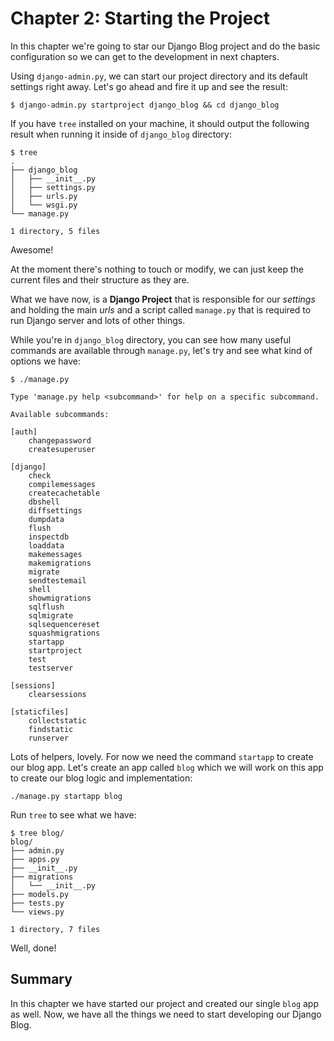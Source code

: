 # Chapter 2: Starting the Project

In this chapter we're going to star our Django Blog project and do the basic configuration so we can get to the development in next chapters.

Using `django-admin.py`, we can start our project directory and its default settings right away. Let's go ahead and fire it up and see the result:

```
$ django-admin.py startproject django_blog && cd django_blog
```
If you have `tree` installed on your machine, it should output the following result when running it inside of `django_blog` directory:
```
$ tree 
.
├── django_blog
│   ├── __init__.py
│   ├── settings.py
│   ├── urls.py
│   └── wsgi.py
└── manage.py

1 directory, 5 files
```

Awesome!

At the moment there's nothing to touch or modify, we can just keep the current files and their structure as they are.

What we have now, is a **Django Project** that is responsible for our *settings* and holding the main *urls* and a script called `manage.py` that is required to run Django server and lots of other things.

While you're in `django_blog` directory, you can see how many useful commands are available through `manage.py`, let's try and see what kind of options we have:

```
$ ./manage.py

Type 'manage.py help <subcommand>' for help on a specific subcommand.

Available subcommands:

[auth]
    changepassword
    createsuperuser

[django]
    check
    compilemessages
    createcachetable
    dbshell
    diffsettings
    dumpdata
    flush
    inspectdb
    loaddata
    makemessages
    makemigrations
    migrate
    sendtestemail
    shell
    showmigrations
    sqlflush
    sqlmigrate
    sqlsequencereset
    squashmigrations
    startapp
    startproject
    test
    testserver

[sessions]
    clearsessions

[staticfiles]
    collectstatic
    findstatic
    runserver
```

Lots of helpers, lovely. For now we need the command `startapp` to create our blog app.
Let's create an app called `blog` which we will work on this app to create our blog logic and implementation:
```
./manage.py startapp blog
```

Run `tree` to see what we have:
```
$ tree blog/
blog/
├── admin.py
├── apps.py
├── __init__.py
├── migrations
│   └── __init__.py
├── models.py
├── tests.py
└── views.py

1 directory, 7 files
```
Well, done!


## Summary

In this chapter we have started our project and created our single `blog` app as well.
Now, we have all the things we need to start developing our Django Blog.
